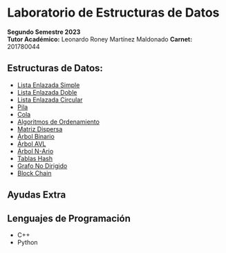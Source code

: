 # Laboratorio de Estructuras de Datos
<b>Segundo Semestre 2023</b><br>
**Tutor Académico:** Leonardo Roney Martínez Maldonado 
**Carnet:** 201780044

## Estructuras de Datos:
- [Lista Enlazada Simple](https://github.com/leonardo0martinez/EDD_2023_2S/listas/lista-simple)
- [Lista Enlazada Doble](https://github.com/leonardo0martinez/EDD_2023_2S/listas/lista-doble)
- [Lista Enlazada Circular](https://github.com/leonardo0martinez/EDD_2023_2S/listas/lista-circular)
- [Pila](https://github.com/leonardo0martinez/EDD_2023_2S/pila-cola/pila)
- [Cola](https://github.com/leonardo0martinez/EDD_2023_2S/pila-cola/cola)
- [Algoritmos de Ordenamiento]()
- [Matriz Dispersa]()
- [Árbol Binario]()
- [Árbol AVL]()
- [Árbol N-Ario]()
- [Tablas Hash]()
- [Grafo No Dirigido]()
- [Block Chain]()

## Ayudas Extra
<!-- - [Manejo de Carpetas](https://github.com/leonardo0martinez/EDD_1S_2023/tree/master/n-ary-tree)
- Edición de Archivos TXT
- [Grafo no dirigido con Carpetas](https://github.com/leonardo0martinez/EDD_1S_2023/tree/master/non-directed-graph)
- [Chat con BlockChain](https://github.com/leonardo0martinez/EDD_1S_2023/tree/master/block-chain) | [Video de Explicacion](https://drive.google.com/file/d/1e82mn9Kt9BcHPpWaiI4d9O5lx0NwFNwv/view?usp=sharing) -->

## Lenguajes de Programación
- C++
- Python
